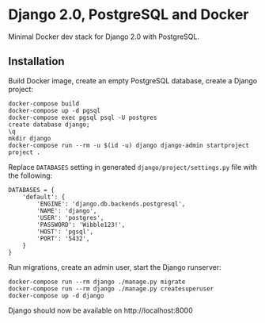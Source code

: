 # Django 2.0, PostgreSQL and Docker

Minimal Docker dev stack for Django 2.0 with PostgreSQL.

## Installation

Build Docker image, create an empty PostgreSQL database, create a Django project:

```
docker-compose build
docker-compose up -d pgsql
docker-compose exec pgsql psql -U postgres
create database django;
\q
mkdir django
docker-compose run --rm -u $(id -u) django django-admin startproject project .
```

Replace `DATABASES` setting in generated `django/project/settings.py` file with the following:

```
DATABASES = {
    'default': {
        'ENGINE': 'django.db.backends.postgresql',
        'NAME': 'django',
        'USER': 'postgres',
        'PASSWORD': 'Wibble123!',
        'HOST': 'pgsql',
        'PORT': '5432',
    }
}
```

Run migrations, create an admin user, start the Django runserver:

```
docker-compose run --rm django ./manage.py migrate
docker-compose run --rm django ./manage.py createsuperuser
docker-compose up -d django
```

Django should now be available on http://localhost:8000
